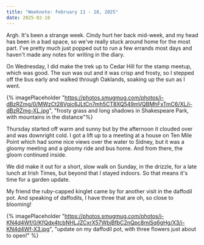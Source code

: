 ```yaml
---
title: "Weeknote: February 11 - 18, 2025"
date: 2025-02-18
---
```


Argh.  It's been a strange week.  Cindy hurt her back mid-week, and my head has been in a bad space, so we've really stuck around home for the most part.  I've pretty much just popped out to run a few errands most days and haven't made any notes for writing in the diary.

On Wednesday, I did make the trek up to Cedar Hill for the stamp meetup, which was good.  The sun was out and it was crisp and frosty, so I stepped off the bus early and walked through Oaklands, soaking up the sun as I went.  

{% imagePlaceholder "https://photos.smugmug.com/photos/i-dBzRZmg/0/MWzCt28Vgjc6JLtCn7mh5CT8XQ549mVQBMhFxTmC6/XL/i-dBzRZmg-XL.jpg", "frosty grass and long shadows in Shakespeare Park, with mountains in the distance"%}

Thursday started off warm and sunny but by the afternoon it clouded over and was downright cold.  I got a lift up to a meeting at a house on Ten Mile Point which had some nice views over the water to Sidney, but it was a gloomy meeting and a gloomy ride and bus home.  And from there, the gloom continued inside.

We did make it out for a short, slow walk on Sunday, in the drizzle, for a late lunch at Irish Times, but beyond that I stayed indoors.  So that means it's time for a garden update.

My friend the ruby-capped kinglet came by for another visit in the daffodil pot.  And speaking of daffodils, I have three that are oh, so close to blooming!

{% imagePlaceholder "https://photos.smugmug.com/photos/i-KN4d4Wf/0/KfQdx4tcbNHLJZCxrX57WbjBfbC2nQpc8mjSq6gHg/X3/i-KN4d4Wf-X3.jpg", "update on my daffodil pot, with three flowers just about to open!" %}
